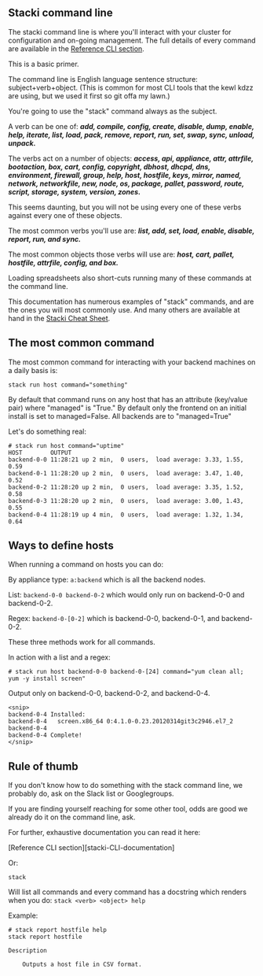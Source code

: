 ## Stacki command line

The stacki command line is where you'll interact with your cluster for configuration and on-going management. The full details of every command are available in the [Reference CLI section](stacki-CLI-documentation).

This is a basic primer.

The command line is English language sentence structure: subject+verb+object.
(This is common for most CLI tools that the kewl kdzz are using, but we used it first so git offa my lawn.)

You're going to use the "stack" command always as the subject.

A verb can be one of: ***add, compile, config, create, disable, dump, enable, help, iterate, list, load, pack, remove, report, run, set, swap, sync, unload, unpack.***

The verbs act on a number of objects: ***access, api, appliance, attr, attrfile, bootaction, box, cart, config, copyright, dbhost, dhcpd, dns, environment, firewall, group, help, host, hostfile, keys, mirror, named, network, networkfile, new, node, os, package, pallet, password, route, script, storage, system, version, zones.***

This seems daunting, but you will not be using every one of these verbs against every one of these objects.

The most common verbs you'll use are: ***list, add, set, load, enable, disable, report, run, and sync.***

The most common objects those verbs will use are: ***host, cart, pallet, hostfile, attrfile, config, and box.***

Loading spreadsheets also short-cuts running many of these commands at the command line.

This documentation has numerous examples of "stack" commands, and are the ones you will most commonly use. And many others are available at hand in the [Stacki Cheat Sheet](CheatSheet).

## The most common command

The most common command for interacting with your backend machines on a daily basis is:

`stack run host command="something"`

By default that command runs on any host that has an attribute (key/value pair) where "managed" is "True." By default only the frontend on an initial install is set to managed=False. All backends are to "managed=True"

Let's do something real:

```
# stack run host command="uptime"
HOST        OUTPUT
backend-0-0 11:28:21 up 2 min,  0 users,  load average: 3.33, 1.55, 0.59
backend-0-1 11:28:20 up 2 min,  0 users,  load average: 3.47, 1.40, 0.52
backend-0-2 11:28:20 up 2 min,  0 users,  load average: 3.35, 1.52, 0.58
backend-0-3 11:28:20 up 2 min,  0 users,  load average: 3.00, 1.43, 0.55
backend-0-4 11:28:19 up 4 min,  0 users,  load average: 1.32, 1.34, 0.64
```

## Ways to define hosts

When running a command on hosts you can do:

By appliance type:
`a:backend` which is all the backend nodes.

List:
`backend-0-0 backend-0-2` which would only run on backend-0-0 and backend-0-2.

Regex:
`backend-0-[0-2]` which is backend-0-0, backend-0-1, and backend-0-2.

These three methods work for all commands.

In action with a list and a regex:

```
# stack run host backend-0-0 backend-0-[24] command="yum clean all; yum -y install screen"
```

Output only on backend-0-0, backend-0-2, and backend-0-4.
```
<snip>
backend-0-4 Installed:
backend-0-4   screen.x86_64 0:4.1.0-0.23.20120314git3c2946.el7_2
backend-0-4
backend-0-4 Complete!
</snip>
```

## Rule of thumb

If you don't know how to do something with the stack command line, we probably do, ask on the Slack list or Googlegroups.

If you are finding yourself reaching for some other tool, odds are good we already do it on the command line, ask.

For further, exhaustive documentation you can read it here:

[Reference CLI section][stacki-CLI-documentation]

Or:

```
stack
```

Will list all commands and every command has a docstring which renders when you do: `stack <verb> <object> help`

Example:

```
# stack report hostfile help
stack report hostfile

Description

	Outputs a host file in CSV format.
```
